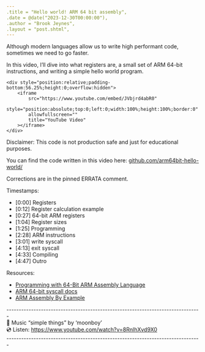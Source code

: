 ```yaml
---
.title = "Hello world! ARM 64 bit assembly",
.date = @date("2023-12-30T00:00:00"),
.author = "Brook Jeynes",
.layout = "post.shtml",
--- 
```


Although modern languages allow us to write high performant code, sometimes we 
need to go faster.

In this video, I’ll dive into what registers are, a small set of ARM 64-bit 
instructions, and writing a simple hello world program.

```=html
<div style="position:relative;padding-bottom:56.25%;height:0;overflow:hidden">
    <iframe 
        src="https://www.youtube.com/embed/JVbjrd4abR0" 
        style="position:absolute;top:0;left:0;width:100%;height:100%;border:0" 
        allowfullscreen="" 
        title="YouTube Video"
    ></iframe>
</div>
```

Disclaimer: This code is not production safe and just for educational purposes.

You can find the code written in this video here: [github.com/arm64bit-hello-world/](github.com/arm64bit-hello-world/)

Corrections are in the pinned ERRATA comment.

Timestamps:
- [0:00] Registers
- [0:12] Register calculation example
- [0:27] 64-bit ARM registers
- [1:04] Register sizes
- [1:25] Programming
- [2:28] ARM instructions
- [3:01] write syscall
- [4:13] exit syscall
- [4:33] Compiling
- [4:47] Outro

Resources:
- [Programming with 64-Bit ARM Assembly Language]()
- [ARM 64-bit syscall docs]()
- [ARM Assembly By Example]()

\------------------------------------------------------------------------------- <br>
🎵 Music “simple things” by ‘moonboy’ <br>
💿 Listen: https://www.youtube.com/watch?v=8RnlhXvd9X0 <br>
\-------------------------------------------------------------------------------
